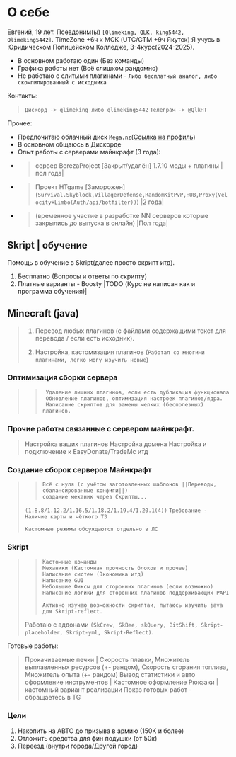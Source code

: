 
<!---
QlimeKing/QlimeKing is a ✨ special ✨ repository because its `README.md` (this file) appears on your GitHub profile.
You can click the Preview link to take a look at your changes.
--->
# О себе
Евгений, 19 лет. Псевдоним(ы) `[Qlimeking, QLK, king5442, Qlimeking5442]`. TimeZone +6ч к МСК (UTC/GTM +9ч Якутск)
Я учусь в Юридическом Полицейском Колледже, 3-4курс(2024-2025).

- В основном работаю один (Без команды)
- Графика работы нет (Всё слишком рандомно)
- Не работаю с слитыми плагинами - `Либо бесплатный аналог, либо скомпилированный с исходника`

Контакты:
> `Дискорд -> qlimeking либо qlimeking5442`
> `Телеграм -> @QlkHT`

Прочее:
- Предпочитаю облачный диск `Mega.nz`([Ссылка на профиль](https://mega.nz/C!UXRhjQ4Z))
- В основном общаюсь в Дискорде
- Опыт работы с серверами майнкрафт (3 года):
- > сервер BerezaProject [Закрыт/удалён] 1.7.10 моды + плагины |пол года|
- > Проект HTgame [Заморожен] (`Survival.Skyblock,VillagerDefense,RandomKitPvP,HUB,Proxy(Velocity+Limbo(Auth/api/botfilter))`) |2 года|
- > (временное участие в разработке NN серверов которые закрылись до выпуска в онлайн) |Пол года|

## Skript | обучение
Помощь в обучение в Skript(далее просто скрипт итд).
1. Бесплатно (Вопросы и ответы по скрипту)
2. Платные варианты - Boosty |TODO (Курс не написан как и программа обучения)|

## Minecraft (java)
>
> 1. Перевод любых плагинов (с файлами содержащими текст для перевода / если есть исходник).
>
> 2. Настройка, кастомизация плагинов (`Работал со многими плагинами, легко могу изучить новые`)
>
### Оптимизация сборки сервера 
> > ```
> >  Удаление лишних плагинов, если есть дубликация функционала
> >  Обновление плагинов, оптимизация настроек плагинов/ядра.
> >  Написание скриптов для замены мелких (бесполезных) плагинов.
> > ```
>
### Прочие работы связанные с сервером майнкрафт.
> Настройка ваших плагинов
> Настройка домена 
> Настройка и подключение к EasyDonate/TradeMc
> итд
### Создание сборок серверов Майнкрафт
> > ```
> > Всё с нуля (с учётом заготовленных шаблонов ||Переводы, сбалансированные конфиги||)
> > создание механик через Скрипты...
> > ```
>
> ```(1.8.8/1.12.2/1.16.5/1.18.2/1.19.4/1.20.1(4))```
> ```Требование - Наличие карты и чёткого ТЗ```
> 
> `Кастомные режимы обсуждаются отдельно в ЛС`
### Skript
> > ```
> > Кастомные команды 
> > Механики (Кастомная прочность блоков и прочее)
> > Написание систем (Экономика итд)
> > Написание GUI 
> > Небольшие Фиксы для сторонних плагинов (если возможно)
> > Написание логики для сторонних плагинов поддерживающих PAPI
> > ```
> > `Активно изучаю возможности скриптаи, пытаюсь изучить java для Skript-reflect.`
> 
> Работаю с аддонами `(SkCrew, SkBee, skQuery, BitShift, Skript-placeholder, Skript-yml, Skript-Reflect)`.

Готовые работы:
> Прокачиваемые печки | Скорость плавки, Множитель выплавленных ресурсов (+- рандом), Скорость сгорания топлива, Множитель опыта (+- рандом) 
> Вывод статистики и авто оформление инструментов | Кастомное оформление
> Рюкзаки | кастомный вариант реализации
Показ готовых работ - обращаетесь в TG

### Цели
1. Накопить на АВТО до призыва в армию (150К и более)
2. Отложить средства для фин подушки (от 50к)
3. Переезд (внутри города/Другой город)


